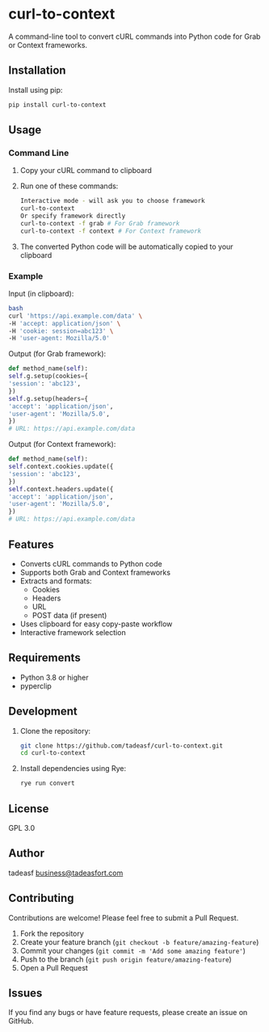 # curl-to-context

A command-line tool to convert cURL commands into Python code for Grab or Context frameworks.

## Installation

Install using pip:

```bash
pip install curl-to-context
```

## Usage

### Command Line

1. Copy your cURL command to clipboard
2. Run one of these commands:

    ```bash
    Interactive mode - will ask you to choose framework
    curl-to-context
    Or specify framework directly
    curl-to-context -f grab # For Grab framework
    curl-to-context -f context # For Context framework
    ```

3. The converted Python code will be automatically copied to your clipboard

### Example

Input (in clipboard):

```bash
bash
curl 'https://api.example.com/data' \
-H 'accept: application/json' \
-H 'cookie: session=abc123' \
-H 'user-agent: Mozilla/5.0'
```

Output (for Grab framework):

```python
def method_name(self):
self.g.setup(cookies={
'session': 'abc123',
})
self.g.setup(headers={
'accept': 'application/json',
'user-agent': 'Mozilla/5.0',
})
# URL: https://api.example.com/data
```

Output (for Context framework):

```python
def method_name(self):
self.context.cookies.update({
'session': 'abc123',
})
self.context.headers.update({
'accept': 'application/json',
'user-agent': 'Mozilla/5.0',
})
# URL: https://api.example.com/data
```

## Features

- Converts cURL commands to Python code
- Supports both Grab and Context frameworks
- Extracts and formats:
    - Cookies
    - Headers
    - URL
    - POST data (if present)
- Uses clipboard for easy copy-paste workflow
- Interactive framework selection

## Requirements

- Python 3.8 or higher
- pyperclip

## Development

1. Clone the repository:

    ```bash
    git clone https://github.com/tadeasf/curl-to-context.git
    cd curl-to-context
    ```

2. Install dependencies using Rye:

    ```bash
    rye run convert
    ```

## License

GPL 3.0

## Author

tadeasf <business@tadeasfort.com>

## Contributing

Contributions are welcome! Please feel free to submit a Pull Request.

1. Fork the repository
2. Create your feature branch (`git checkout -b feature/amazing-feature`)
3. Commit your changes (`git commit -m 'Add some amazing feature'`)
4. Push to the branch (`git push origin feature/amazing-feature`)
5. Open a Pull Request

## Issues

If you find any bugs or have feature requests, please create an issue on GitHub.
